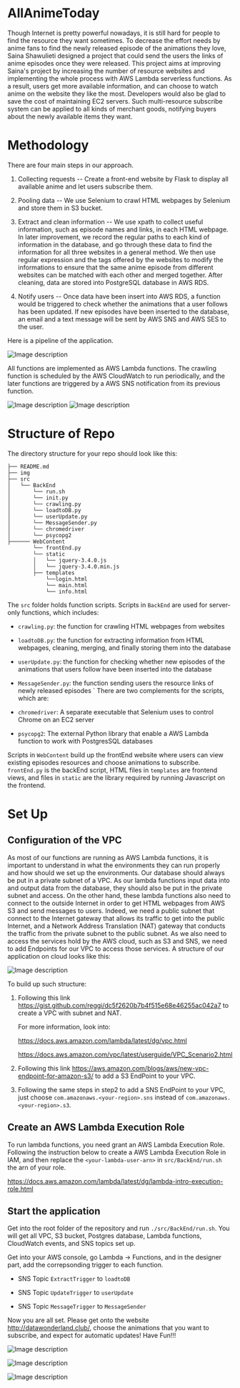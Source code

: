 # AllAnimeToday

Though Internet is pretty powerful nowadays, it is still hard for people to find the resource they want sometimes. To decrease the effort needs by anime fans to find the newly released episode of the animations they love, Saina Shawulieti designed a project that could send the users the links of anime episodes once they were released. This project aims at improving Saina's project by increasing the number of resource websites and implementing the whole process with AWS Lambda serverless functions. As a result, users get more available information, and can choose to watch anime on the website they like the most. Developers would also be glad to save the cost of maintaining EC2 servers. Such multi-resource subscribe system can be applied to all kinds of merchant goods, notifying buyers about the newly available items they want.

# Methodology

There are four main steps in our approach.

1. Collecting requests -- Create a front-end website by Flask to display all available anime and let users subscribe them. 

2. Pooling data -- We use Selenium to crawl HTML webpages by Selenium and store them in S3 bucket. 

3. Extract and clean information -- We use xpath to collect useful information, such as episode names and links, in each HTML webpage. In later improvement, we record the regular paths to each kind of information in the database, and go through these data to find the information for all three websites in a general method. We then use regular expression and the tags offered by the websites to modify the informations to ensure that the same anime episode from different websites can be matched with each other and merged together. After cleaning, data are stored into PostgreSQL database in AWS RDS. 

4. Notify users -- Once data have been insert into AWS RDS, a function would be triggered to check whether the animations that a user follows has been updated. If new episodes have been inserted to the database, an email and a text message will be sent by AWS SNS and AWS SES to the user. 

Here is a pipeline of the application.

![Image description](https://github.com/lyudmilalala/InsightProject-AllAnimeToday/blob/master/img/pipeline.png)

All functions are implemented as AWS Lambda functions. The crawling function is scheduled by the AWS CloudWatch to run periodically, and the later functions are triggered by a AWS SNS notification from its previous function.

![Image description](https://github.com/lyudmilalala/InsightProject-AllAnimeToday/blob/master/img/CloudWatch.png)
![Image description](https://github.com/lyudmilalala/InsightProject-AllAnimeToday/blob/master/img/SNS.png)

# Structure of Repo

The directory structure for your repo should look like this:

    ├── README.md 
    ├── img
    ├── src
    │   └── BackEnd
    │       └── run.sh
    │       └── init.py
    │       └── crawling.py
    │       └── loadtoDB.py
    │       └── userUpdate.py
    │       └── MessageSender.py   
    │       └── chromedriver
    │       └── psycopg2
    ├────── WebContent
            └── frontEnd.py
            └── static
            │   └── jquery-3.4.0.js 
            │   └── jquery-3.4.0.min.js 
            ├── templates
                └──login.html
                └── main.html
                └── info.html
    
    
The `src` folder holds function scripts. Scripts in `BackEnd` are used for server-only functions, which includes:

* `crawling.py`: the function for crawling HTML webpages from websites
    
* `loadtoDB.py`: the function for extracting information from HTML webpages, cleaning, merging, and finally storing them into the database
    
* `userUpdate.py`: the function for checking whether new episodes of the animations that users follow have been inserted into the database
    
* `MessageSender.py`: the function sending users the resource links of newly released episodes
    `
There are two complements for the scripts, which are:

* `chromedriver`:  A separate executable that Selenium uses to control Chrome on an EC2 server
    
* `psycopg2`: The external Python library that enable a AWS Lambda function to work with PostgresSQL databases
     
Scripts in `WebContent` build up the frontEnd website where users can view existing episodes resources and choose animations to subscribe. `frontEnd.py` is the backEnd script, HTML files in `templates` are frontend views, and files in `static` are the library required by running Javascript on the frontend.

# Set Up

## Configuration of the VPC

As most of our functions are running as AWS Lambda functions, it is important to understand in what the environments they can run properly and how should we set up the environments. Our database should always be put in a private subnet of a VPC. As our lambda functions input data into and output data from the database, they should also be put in the private subnet and access. On the other hand, these lambda functions also need to connect to the outside Internet in order to get HTML webpages from AWS S3 and send messages to users. Indeed, we need a public subnet that connect to the Internet gateway that allows its traffic to get into the public Internet, and a Network Address Translation (NAT) gateway that conducts the traffic from the private subnet to the public subnet. As we also need to access the services hold by the AWS cloud, such as S3 and SNS, we need to add Endpoints for our VPC to access those services. A structure of our application on cloud looks like this:

![Image description](https://github.com/lyudmilalala/InsightProject-AllAnimeToday/blob/master/img/structure.png)

To build up such structure:

1. Following this link https://gist.github.com/reggi/dc5f2620b7b4f515e68e46255ac042a7 to create a VPC with subnet and NAT.

   For more information, look into:
   
   https://docs.aws.amazon.com/lambda/latest/dg/vpc.html
   
   https://docs.aws.amazon.com/vpc/latest/userguide/VPC_Scenario2.html

2. Following this link https://aws.amazon.com/blogs/aws/new-vpc-endpoint-for-amazon-s3/ to add a S3 EndPoint to your VPC.

2. Following the same steps in step2 to add a SNS EndPoint to your VPC, just choose `com.amazonaws.<your-region>.sns` instead of `com.amazonaws.<your-region>.s3`.

## Create an AWS Lambda Execution Role

To run lambda functions, you need grant an AWS Lambda Execution Role. Following the instruction below to create a AWS Lambda Execution Role in IAM, and then replace the  `<your-lambda-user-arn>` in `src/BackEnd/run.sh` the arn of your role.

https://docs.aws.amazon.com/lambda/latest/dg/lambda-intro-execution-role.html

## Start the application

Get into the root folder of the repository and run `./src/BackEnd/run.sh`. You will get all VPC, S3 bucket, Postgres database, Lambda functions, CloudWatch events, and SNS topics set up. 

Get into your AWS console, go Lambda -> Functions, and in the designer part, add the correpsonding trigger to each function.

* SNS Topic `ExtractTrigger` to `loadtoDB`

* SNS Topic `UpdateTrigger` to `userUpdate`

* SNS Topic `MessageTrigger` to `MessageSender`

Now you are all set. Please get onto the website http://datawonderland.club/, choose the animations that you want to subscribe, and expect for automatic updates! Have Fun!!!

![Image description](https://github.com/lyudmilalala/InsightProject-AllAnimeToday/blob/master/img/Website1.png)

![Image description](https://github.com/lyudmilalala/InsightProject-AllAnimeToday/blob/master/img/Website2.png)

![Image description](https://github.com/lyudmilalala/InsightProject-AllAnimeToday/blob/master/img/Website3.png)
